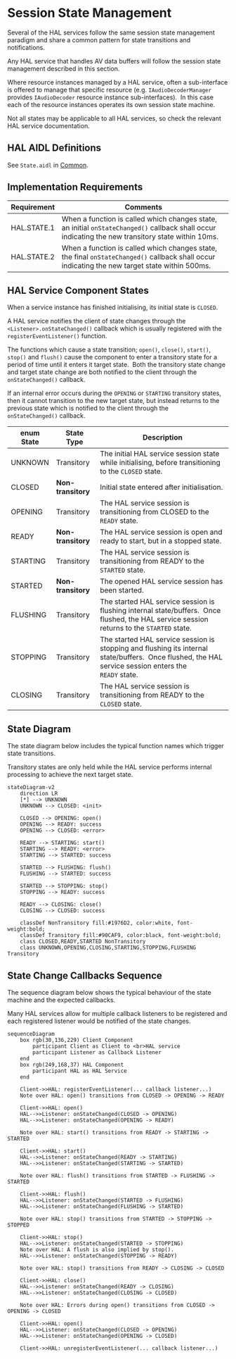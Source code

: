 # Session State Management

Several of the HAL services follow the same session state management paradigm and share a common pattern for state transitions and notifications.

Any HAL service that handles AV data buffers will follow the session state management described in this section.

Where resource instances managed by a HAL service, often a sub-interface is offered to manage that specific resource (e.g. `IAudioDecoderManager` provides `IAudioDecoder` resource instance sub-interfaces).  In this case each of the resource instances operates its own session state machine.

Not all states may be applicable to all HAL services, so check the relevant HAL service documentation.

## HAL AIDL Definitions

See `State.aidl` in [Common](../../../../common/current/com/rdk/hal/State.aidl).

## Implementation Requirements

| Requirement | Comments |
|---|---|
| HAL.STATE.1 | When a function is called which changes state, an initial `onStateChanged()` callback shall occur indicating the new transitory state within 10ms. |
| HAL.STATE.2 | When a function is called which changes state, the final `onStateChanged()` callback shall occur indicating the new target state within 500ms. |

## HAL Service Component States

When a service instance has finished initialising, its initial state is `CLOSED`.

A HAL service notifies the client of state changes through the `<Listener>.onStateChanged()` callback which is usually registered with the `registerEventListener()` function.

The functions which cause a state transition; `open()`, `close()`, `start()`, `stop()` and `flush()` cause the component to enter a transitory state for a period of time until it enters it target state.  Both the transitory state change and target state change are both notified to the client through the `onStateChanged()` callback.

If an internal error occurs during the `OPENING` or `STARTING` transitory states, then it cannot transition to the new target state, but instead returns to the previous state which is notified to the client through the `onStateChanged()` callback.

| enum State | State Type | Description |
|---|---|---|
| UNKNOWN | Transitory | The initial HAL service session state while initialising, before transitioning to the `CLOSED` state. |
| CLOSED | **Non-transitory** | Initial state entered after initialisation. |
| OPENING | Transitory | The HAL service session is transitioning from CLOSED to the `READY` state. |
| READY | **Non-transitory**  | The HAL service session is open and ready to start, but in a stopped state. |
| STARTING | Transitory | The HAL service session is transitioning from READY to the `STARTED` state. |
| STARTED | **Non-transitory**  | The opened HAL service session has been started. |
| FLUSHING | Transitory | The started HAL service session is flushing internal state/buffers.  Once flushed, the HAL service session returns to the `STARTED` state. |
| STOPPING | Transitory | The started HAL service session is stopping and flushing its internal state/buffers.  Once flushed, the HAL service session enters the `READY` state. |
| CLOSING | Transitory | The HAL service session is transitioning from READY to the `CLOSED` state. |

## State Diagram

The state diagram below includes the typical function names which trigger state transitions.

Transitory states are only held while the HAL service performs internal processing to achieve the next target state.

```mermaid
stateDiagram-v2
    direction LR
    [*] --> UNKNOWN
    UNKNOWN --> CLOSED: <init>

    CLOSED --> OPENING: open()
    OPENING --> READY: success
    OPENING --> CLOSED: <error>

    READY --> STARTING: start()
    STARTING --> READY: <error>
    STARTING --> STARTED: success

    STARTED --> FLUSHING: flush()
    FLUSHING --> STARTED: success

    STARTED --> STOPPING: stop()
    STOPPING --> READY: success

    READY --> CLOSING: close()
    CLOSING --> CLOSED: success

    classDef NonTransitory fill:#1976D2, color:white, font-weight:bold;
    classDef Transitory fill:#90CAF9, color:black, font-weight:bold;
    class CLOSED,READY,STARTED NonTransitory
    class UNKNOWN,OPENING,CLOSING,STARTING,STOPPING,FLUSHING Transitory
```


## State Change Callbacks Sequence

The sequence diagram below shows the typical behaviour of the state machine and the expected callbacks.

Many HAL services allow for multiple callback listeners to be registered and each registered listener would be notified of the state changes.

```mermaid
sequenceDiagram
    box rgb(30,136,229) Client Component
        participant Client as Client to <br>HAL service
        participant Listener as Callback Listener
    end
    box rgb(249,168,37) HAL Component
        participant HAL as HAL Service
    end

    Client->>HAL: registerEventListener(... callback listener...)
    Note over HAL: open() transitions from CLOSED -> OPENING -> READY

    Client->>HAL: open()
    HAL-->>Listener: onStateChanged(CLOSED -> OPENING)
    HAL-->>Listener: onStateChanged(OPENING -> READY)

    Note over HAL: start() transitions from READY -> STARTING -> STARTED

    Client->>HAL: start()
    HAL-->>Listener: onStateChanged(READY -> STARTING)
    HAL-->>Listener: onStateChanged(STARTING -> STARTED)

    Note over HAL: flush() transitions from STARTED -> FLUSHING -> STARTED

    Client->>HAL: flush()
    HAL-->>Listener: onStateChanged(STARTED -> FLUSHING)
    HAL-->>Listener: onStateChanged(FLUSHING -> STARTED)

    Note over HAL: stop() transitions from STARTED -> STOPPING -> STOPPED

    Client->>HAL: stop()
    HAL-->>Listener: onStateChanged(STARTED -> STOPPING)
    Note over HAL: A flush is also implied by stop().
    HAL-->>Listener: onStateChanged(STOPPING -> READY)

    Note over HAL: stop() transitions from READY -> CLOSING -> CLOSED

    Client->>HAL: close()
    HAL-->>Listener: onStateChanged(READY -> CLOSING)
    HAL-->>Listener: onStateChanged(CLOSING -> CLOSED)

    Note over HAL: Errors during open() transitions from CLOSED -> OPENING -> CLOSED

    Client->>HAL: open()
    HAL-->>Listener: onStateChanged(CLOSED -> OPENING)
    HAL-->>Listener: onStateChanged(OPENING -> CLOSED)

    Client->>HAL: unregisterEventListener(... callback listener...)

```
